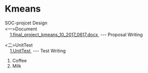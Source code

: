 # Kmeans
SOC-projcet Design <br>
 <一>Document      <br>
    	<a href="https://github.com/edittest/Kmeans/blob/master/Document/final_project_kmeans_10_2017_0617.docx"> 1.final_project_kmeans_10_2017_0617.docx </a> --- Proposal Writing<br>
 
 <二>UnitTest      <br>
    	<a href="https://github.com/edittest/Kmeans/tree/master/UnitTest"> 1.UnitTest </a> --- Test Writing<br>
	<ol>
	<li>Coffee</li>
	<li>Milk</li>
	</ol>

